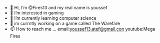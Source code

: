 - 👋 Hi, I’m @Fires13 and my real name is youssef
- 👀 I’m interested in gaming
- 🌱 I’m currently learning computer science
- 💞️ im currntly working on a game called The Warefare
- 📫 How to reach me ... email:youssef13.atef@gmail.con
youtube:Mega Fires

<!---
Fires13/Fires13 is a ✨ special ✨ repository because its `README.md` (this file) appears on your GitHub profile.
You can click the Preview link to take a look at your changes.
--->
